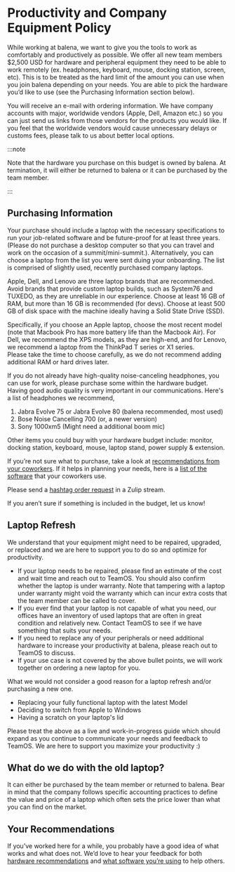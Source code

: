 # Productivity and Company Equipment Policy

While working at balena, we want to give you the tools to work as comfortably and productively as possible. We offer all new team members $2,500 USD for hardware and peripheral equipment they need to be able to work remotely (ex. headphones, keyboard, mouse, docking station, screen, etc). This is to be treated as the hard limit of the amount you can use when you join balena depending on your needs. You are able to pick the hardware you’d like to use (see the Purchasing Information section below).

You will receive an e-mail with ordering information. We have company accounts with major, worldwide vendors (Apple, Dell, Amazon etc.) so you can just send us links from those vendors for the products you would like. If you feel that the worldwide vendors would cause unnecessary delays or customs fees, please talk to us about better local options.

:::note

Note that the hardware you purchase on this budget is owned by balena. At termination, it will either be returned to balena or it can be purchased by the team member. 

:::

## Purchasing Information

Your purchase should include a laptop with the necessary specifications to run your job-related software and be future-proof for at least three years. (Please do not purchase a desktop computer so that you can travel and work on the occasion of a summit/mini-summit.). Alternatively, you can choose a laptop from the list you were sent duing your onboarding. The list is comprised of slightly used, recently purchased company laptops.

Apple, Dell, and Lenovo are three laptop brands that are recommended. Avoid brands that provide custom laptop builds, such as System76 and TUXEDO, as they are unreliable in our experience. Choose at least 16 GB of RAM, but more than 16 GB is recommended (for devs). Choose at least 500 GB of disk space with the machine ideally having a Solid State Drive (SSD).

Specifically, if you choose an Apple laptop, choose the most recent model (note that Macbook Pro has more battery life than the Macbook Air). For Dell, we recommend the XPS models, as they are high-end, and for Lenovo, we recommend a laptop from the ThinkPad T series or X1 series.  
Please take the time to choose carefully, as we do not recommend adding additional RAM or hard drives later. 

If you do not already have high-quality noise-canceling headphones, you can use for work, please purchase some within the hardware budget. Having good audio quality is very important in our communications. Here's a list of headphones we recommend, 

1. Jabra Evolve 75 or Jabra Evolve 80 (balena recommended, most used)
2. Bose Noise Cancelling 700 (or, a newer version)
3. Sony 1000xm5 (Might need a additional boom mic)

Other items you could buy with your hardware budget include: monitor, docking station, keyboard, mouse, laptop stand, power supply & extension.

If you’re not sure what to purchase, take a look at [recommendations from your coworkers](https://docs.google.com/spreadsheets/d/1U1dkMP_fuDMLNqvVW5nQwsh3f8l-ZX1Y3Wp_LlSE5yc/edit?resourcekey#gid=25100414). If it helps in planning your needs, here is a [list of the software](https://docs.google.com/forms/d/1o1Vf7h2rGKwZt7jI1nlrZb60I2TureLSqjNJRDYkbpA/viewanalytics) that your coworkers use.

Please send a [hashtag order request](../team/ordering-hashtag-order-process.md) in a Zulip stream.

If you aren’t sure if something is included in the budget, let us know!

## Laptop Refresh

We understand that your equipment might need to be repaired, upgraded, or replaced and we are here to support you to do so and optimize for productivity. 

*   If your laptop needs to be repaired, please find an estimate of the cost and wait time and reach out to TeamOS. You should also confirm whether the laptop is under warranty. Note that tampering with a laptop under warranty might void the warranty which can incur extra costs that the team member can be called to cover. 
*   If you ever find that your laptop is not capable of what you need, our offices have an inventory of used laptops that are often in great condition and relatively new. Contact TeamOS to see if we have something that suits your needs.
*   If you need to replace any of your peripherals or need additional hardware to increase your productivity at balena, please reach out to TeamOS to discuss. 
*   If your use case is not covered by the above bullet points, we will work together on ordering a new laptop for you. 

What we would not consider a good reason for a laptop refresh and/or purchasing a new one. 

*   Replacing your fully functional laptop with the latest Model
*   Deciding to switch from Apple to Windows
*   Having a scratch on your laptop's lid

Please treat the above as a live and work-in-progress guide which should expand as you continue to communicate your needs and feedback to TeamOS. We are here to support you maximize your productivity :)

## What do we do with the old laptop?

It can either be purchased by the team member or returned to balena. Bear in mind that the company follows specific accounting practices to define the value and price of a laptop which often sets the price lower than what you can find on the market. 

## Your Recommendations

If you’ve worked here for a while, you probably have a good idea of what works and what does not. We’d love to hear your feedback for both [hardware recommendations](https://docs.google.com/forms/d/e/1FAIpQLSfRKWs1-YrTmzHAl6TXw9mPQS5dbq4lbL-en3cXOzsExcdUTw/viewform?usp=sf_link) and [what software you’re using](https://docs.google.com/forms/d/e/1FAIpQLSeNjmrc3no9u3UPbDlcgEHeWMdopbRos03AbM2Wdz4fjhVyWA/viewform?usp=sf_link) to help others.
